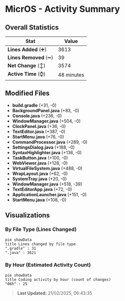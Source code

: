 # MicrOS - Activity Summary 

## Overall Statistics

| Stat                   | Value                                                             |
| ---------------------- | ----------------------------------------------------------------- |
| **Lines Added** (➕)   | 3613                                          |
| **Lines Removed** (➖) | 39                                        |
| **Net Change** (↕)    | 3574                |
| **Active Time** (⌚)   | 48 minutes |


## Modified Files
- **build.gradle** (+31, -0)
- **BackgroundPanel.java** (+83, -0)
- **Console.java** (+236, -0)
- **WindowManager.java** (+504, -0)
- **ClockPanel.java** (+36, -0)
- **TextEditor.java** (+387, -0)
- **StartMenu.java** (+76, -0)
- **CommandProcessor.java** (+289, -0)
- **SettingsDialog.java** (+188, -0)
- **SyntaxHighlighter.java** (+136, -0)
- **TaskButton.java** (+100, -0)
- **WebViewer.java** (+128, -0)
- **VirtualFileSystem.java** (+488, -0)
- **WrapLayout.java** (+62, -0)
- **SystemTray.java** (+20, -0)
- **WindowManager.java** (+518, -39)
- **TextEditorApp.java** (+72, -0)
- **ApplicationLauncher.java** (+151, -0)
- **StartMenu.java** (+108, -0)

## Visualizations

### By File Type (Lines Changed)

```mermaid
pie showData
title Lines changed by file type
".gradle" : 31
".java" : 3621
```

### By Hour (Estimated Activity Count)

```mermaid
pie showData
title Coding activity by hour (count of changes)
"06h" : 25
```


> **Last Updated:** 21/02/2025, 06:43:35